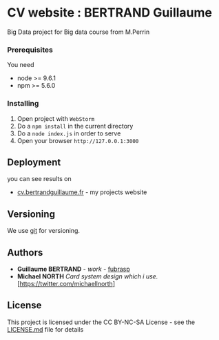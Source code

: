 # CV website : BERTRAND Guillaume

Big Data project for Big data course from M.Perrin

### Prerequisites

You need 

* node >= 9.6.1
* npm >= 5.6.0

### Installing

1. Open project with `WebStorm`
2. Do a `npm install` in the current directory
3. Do a `node index.js` in order to serve
4. Open your browser `http://127.0.0.1:3000`


## Deployment

you can see results on 
* [cv.bertrandguillaume.fr](https://cv.bertrandguillaume.fr) - my projects website

## Versioning

We use [git](https://git-scm.com/) for versioning. 

## Authors

* **Guillaume BERTRAND** - *work* - [fubrasp](https://github.com/fubrasp)
* **Michael NORTH** *Card system design which i use.* [https://twitter.com/michaellnorth]
## License

This project is licensed under the CC BY-NC-SA License - see the [LICENSE.md](LICENSE.md) file for details
